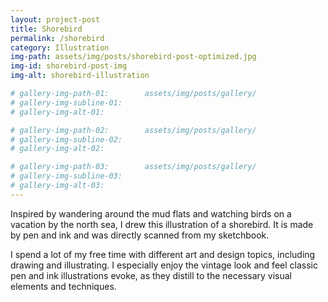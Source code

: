 ```yaml
---
layout: project-post
title: Shorebird
permalink: /shorebird
category: Illustration
img-path: assets/img/posts/shorebird-post-optimized.jpg
img-id: shorebird-post-img
img-alt: shorebird-illustration

# gallery-img-path-01:        assets/img/posts/gallery/
# gallery-img-subline-01:     
# gallery-img-alt-01:         

# gallery-img-path-02:        assets/img/posts/gallery/
# gallery-img-subline-02:     
# gallery-img-alt-02:         

# gallery-img-path-03:        assets/img/posts/gallery/
# gallery-img-subline-03:     
# gallery-img-alt-03:       
---
```


Inspired by wandering around the mud flats and watching birds on a vacation by the north sea, I drew this illustration of a shorebird. It is made by pen and ink and was directly scanned from my sketchbook. 

I spend a lot of my free time with different art and design topics, including drawing and illustrating. I especially enjoy the vintage look and feel classic pen and ink illustrations evoke, as they distill to the necessary visual elements and techniques. 